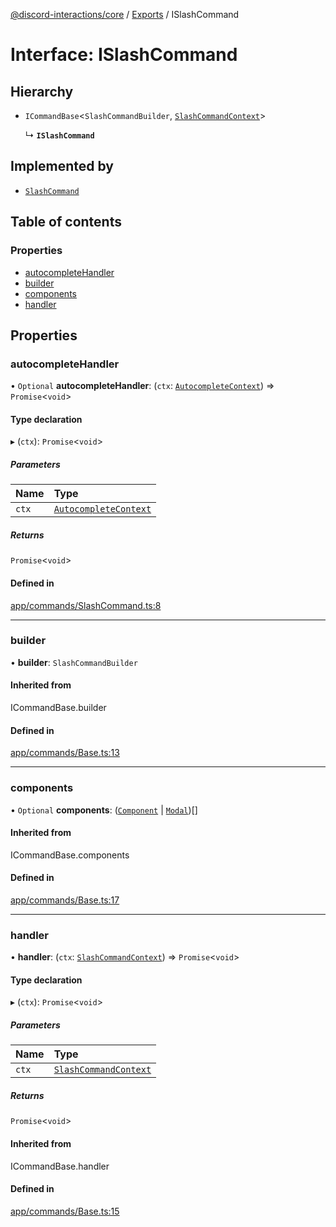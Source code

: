 [@discord-interactions/core](../README.md) / [Exports](../modules.md) / ISlashCommand

# Interface: ISlashCommand

## Hierarchy

- `ICommandBase`<`SlashCommandBuilder`, [`SlashCommandContext`](../classes/SlashCommandContext.md)\>

  ↳ **`ISlashCommand`**

## Implemented by

- [`SlashCommand`](../classes/SlashCommand.md)

## Table of contents

### Properties

- [autocompleteHandler](ISlashCommand.md#autocompletehandler)
- [builder](ISlashCommand.md#builder)
- [components](ISlashCommand.md#components)
- [handler](ISlashCommand.md#handler)

## Properties

### autocompleteHandler

• `Optional` **autocompleteHandler**: (`ctx`: [`AutocompleteContext`](../classes/AutocompleteContext.md)) => `Promise`<`void`\>

#### Type declaration

▸ (`ctx`): `Promise`<`void`\>

##### Parameters

| Name | Type |
| :------ | :------ |
| `ctx` | [`AutocompleteContext`](../classes/AutocompleteContext.md) |

##### Returns

`Promise`<`void`\>

#### Defined in

[app/commands/SlashCommand.ts:8](https://github.com/ssMMiles/discord-interactions/blob/7421ca0/packages/core/src/app/commands/SlashCommand.ts#L8)

___

### builder

• **builder**: `SlashCommandBuilder`

#### Inherited from

ICommandBase.builder

#### Defined in

[app/commands/Base.ts:13](https://github.com/ssMMiles/discord-interactions/blob/7421ca0/packages/core/src/app/commands/Base.ts#L13)

___

### components

• `Optional` **components**: ([`Component`](../modules.md#component) \| [`Modal`](../classes/Modal.md))[]

#### Inherited from

ICommandBase.components

#### Defined in

[app/commands/Base.ts:17](https://github.com/ssMMiles/discord-interactions/blob/7421ca0/packages/core/src/app/commands/Base.ts#L17)

___

### handler

• **handler**: (`ctx`: [`SlashCommandContext`](../classes/SlashCommandContext.md)) => `Promise`<`void`\>

#### Type declaration

▸ (`ctx`): `Promise`<`void`\>

##### Parameters

| Name | Type |
| :------ | :------ |
| `ctx` | [`SlashCommandContext`](../classes/SlashCommandContext.md) |

##### Returns

`Promise`<`void`\>

#### Inherited from

ICommandBase.handler

#### Defined in

[app/commands/Base.ts:15](https://github.com/ssMMiles/discord-interactions/blob/7421ca0/packages/core/src/app/commands/Base.ts#L15)
